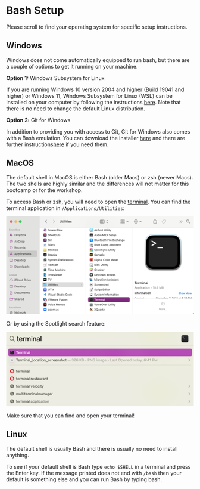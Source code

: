 # Bash Setup

Please scroll to find your operating system for specific setup instructions.

## Windows

Windows does not come automatically equipped to run bash, but there are a couple of options to get it running on your machine.

**Option 1:** Windows Subsystem for Linux

If you are running Windows 10 version 2004 and higher (Build 19041 and higher) or Windows 11, Windows Subsystem for Linux (WSL) can be installed on your computer by following the instructions [here](https://docs.microsoft.com/en-us/windows/wsl/install).  Note that there is no need to change the default Linux distribution.

**Option 2:** Git for Windows

In addition to providing you with access to Git, Git for Windows also comes with a Bash emulation. You can download the installer [here](https://gitforwindows.org) and there are further instructions[here](https://carpentries.github.io/workshop-template/#shell) if you need them.


## MacOS

The default shell in MacOS is either Bash (older Macs) or zsh (newer Macs).  The two shells are highly similar and the differences will not matter for this bootcamp or for the workshop.  

To access Bash or zsh, you will need to open the [terminal](https://support.apple.com/guide/terminal/open-or-quit-terminal-apd5265185d-f365-44cb-8b09-71a064a42125/mac).  You can find the terminal application in `/Applications/Utilities`:

![Terminal location in Finder](./Terminal_finder_location_screenshot.png)

Or by using the Spotlight search feature:

![Spotlight search for terminal](./Terminal_spotlight_search_screenshot.png)

Make sure that you can find and open your terminal!

## Linux

The default shell is usually Bash and there is usually no need to install anything.

To see if your default shell is Bash type `echo $SHELL` in a terminal and press the Enter key. If the message printed does not end with `/bash` then your default is something else and you can run Bash by typing bash.
